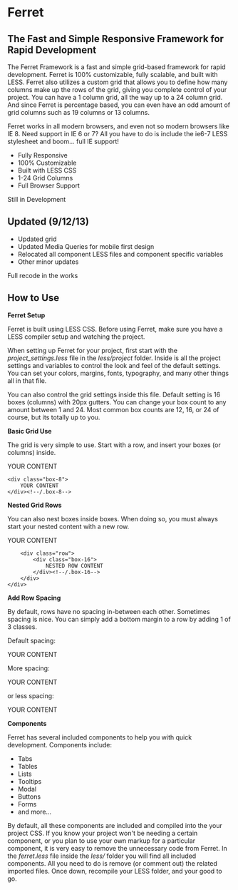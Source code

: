 Ferret
======

The Fast and Simple Responsive Framework for Rapid Development
---

The Ferret Framework is a fast and simple grid-based framework for rapid development. Ferret is 100% customizable, fully scalable, and built with LESS. Ferret also utilizes a custom grid that allows you to define how many columns make up the rows of the grid, giving you complete control of your project. You can have a 1 column grid, all the way up to a 24 column grid. And since Ferret is percentage based, you can even have an odd amount of grid columns such as 19 columns or 13 columns. 

Ferret works in all modern browsers, and even not so modern browsers like IE 8. Need support in IE 6 or 7? All you have to do is include the ie6-7 LESS stylesheet and boom... full IE support!

* Fully Responsive
* 100% Customizable
* Built with LESS CSS
* 1-24 Grid Columns
* Full Browser Support

Still in Development

Updated (9/12/13)
---

* Updated grid
* Updated Media Queries for mobile first design
* Relocated all component LESS files and component specific variables
* Other minor updates

Full recode in the works

How to Use
---

<b>Ferret Setup</b>

Ferret is built using LESS CSS. Before using Ferret, make sure you have a LESS compiler setup and watching the project.

When setting up Ferret for your project, first start with the <i>project_settings.less</i> file in the <i>less/project</i> folder. Inside is all the project settings and variables to control the look and feel of the default settings. You can set your colors, margins, fonts, typography, and many other things all in that file. 

You can also control the grid settings inside this file. Default setting is 16 boxes (columns) with 20px gutters. You can change your box count to any amount between 1 and 24. Most common box counts are 12, 16, or 24 of course, but its totally up to you.


<b>Basic Grid Use</b>

The grid is very simple to use. Start with a row, and insert your boxes (or columns) inside.

<div class="row">
	<div class="box-8">
		YOUR CONTENT
	</div>
	
	<div class="box-8">
		YOUR CONTENT
	</div><!--/.box-8-->
</div>


<b>Nested Grid Rows</b>

You can also nest boxes inside boxes. When doing so, you must always start your nested content with a new row.

<div class="row">
	<div class="box-16">
		YOUR CONTENT
		
		<div class="row">
			<div class="box-16">
				NESTED ROW CONTENT
			</div><!--/.box-16-->
		</div>
	</div>
</div>


<b>Add Row Spacing</b>

By default, rows have no spacing in-between each other. Sometimes spacing is nice. You can simply add a bottom margin to a row by adding 1 of 3 classes.

Default spacing:

<div class="row with-spacing">
	<div class="box-16">
		YOUR CONTENT
	</div>
</div>

More spacing:

<div class="row with-more-spacing">
	<div class="box-16">
		YOUR CONTENT
	</div>
</div>

or less spacing:

<div class="row with-less-spacing">
	<div class="box-16">
		YOUR CONTENT
	</div>
</div>


<b>Components</b>

Ferret has several included components to help you with quick development. Components include:

* Tabs
* Tables
* Lists
* Tooltips
* Modal
* Buttons
* Forms
* and more...

By default, all these components are included and compiled into the your project CSS. If you know your project won't be needing a certain component, or you plan to use your own markup for a particular component, it is very easy to remove the unnecessary code from Ferret. In the <i>ferret.less</i> file inside the <i>less/</i> folder you will find all included components. All you need to do is remove (or comment out) the related imported files. Once down, recompile your LESS folder, and your good to go.












